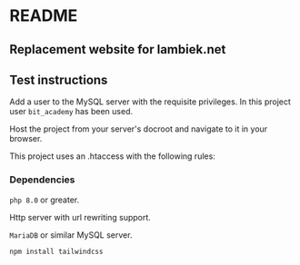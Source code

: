 # README

## Replacement website for lambiek.net

## Test instructions

Add a user to the MySQL server with the requisite privileges. In this project user
`bit_academy` has been used. 

Host the project from your server's docroot and navigate to it in your browser. 

This project uses an .htaccess with the following rules: 


### Dependencies 

`php 8.0` or greater.

Http server with url rewriting support. 

`MariaDB` or similar MySQL server. 

`npm install tailwindcss`
